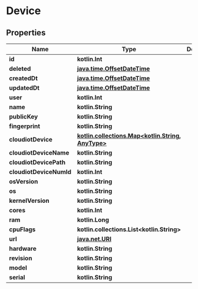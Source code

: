 
# Device

## Properties
Name | Type | Description | Notes
------------ | ------------- | ------------- | -------------
**id** | **kotlin.Int** |  |  [readonly]
**deleted** | [**java.time.OffsetDateTime**](java.time.OffsetDateTime.md) |  |  [readonly]
**createdDt** | [**java.time.OffsetDateTime**](java.time.OffsetDateTime.md) |  |  [readonly]
**updatedDt** | [**java.time.OffsetDateTime**](java.time.OffsetDateTime.md) |  |  [readonly]
**user** | **kotlin.Int** |  |  [readonly]
**name** | **kotlin.String** |  | 
**publicKey** | **kotlin.String** |  |  [readonly]
**fingerprint** | **kotlin.String** |  |  [readonly]
**cloudiotDevice** | [**kotlin.collections.Map&lt;kotlin.String, AnyType&gt;**](AnyType.md) |  |  [readonly]
**cloudiotDeviceName** | **kotlin.String** |  |  [readonly]
**cloudiotDevicePath** | **kotlin.String** |  |  [readonly]
**cloudiotDeviceNumId** | **kotlin.Int** |  |  [readonly]
**osVersion** | **kotlin.String** |  | 
**os** | **kotlin.String** |  | 
**kernelVersion** | **kotlin.String** |  | 
**cores** | **kotlin.Int** |  | 
**ram** | **kotlin.Long** |  | 
**cpuFlags** | **kotlin.collections.List&lt;kotlin.String&gt;** |  | 
**url** | [**java.net.URI**](java.net.URI.md) |  |  [readonly]
**hardware** | **kotlin.String** |  |  [optional]
**revision** | **kotlin.String** |  |  [optional]
**model** | **kotlin.String** |  |  [optional]
**serial** | **kotlin.String** |  |  [optional]



